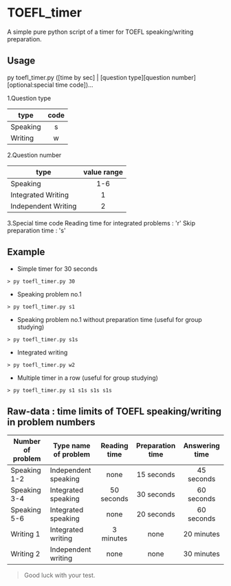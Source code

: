 TOEFL_timer
=======
A simple pure python script of a timer for TOEFL speaking/writing preparation.

## Usage
py toefl_timer.py ([time by sec] | [question type][question number][optional:special time code])...

1.Question type

type     |  code
---------|:--------:|
Speaking | s
Writing  | w

2.Question number

type                  | value range
----------------------|:-------------:|
Speaking              | 1-6
Integrated Writing    | 1
Independent Writing   | 2

3.Special time code
Reading time for integrated problems : 'r'
Skip preparation time : 's'

## Example
* Simple timer for 30 seconds
```
> py toefl_timer.py 30
```
* Speaking problem no.1
```
> py toefl_timer.py s1
```
* Speaking problem no.1 without preparation time (useful for group studying)
```
> py toefl_timer.py s1s
```
* Integrated writing
```
> py toefl_timer.py w2
```
* Multiple timer in a row (useful for group studying)
```
> py toefl_timer.py s1 s1s s1s s1s
```

## Raw-data : time limits of TOEFL speaking/writing in problem numbers

Number of problem  |Type name of problem| Reading time | Preparation time | Answering time
-------------------|--------------------|:------------:|:----------------:|:---------------:|
Speaking 1-2       |Independent speaking| none         | 15 seconds       | 45 seconds
Speaking 3-4       |Integrated speaking | 50 seconds   | 30 seconds       | 60 seconds
Speaking 5-6       |Integrated speaking | none         | 20 seconds       | 60 seconds
Writing 1          |Integrated writing  | 3 minutes    | none             | 20 minutes
Writing 2          |Independent writing | none         | none             | 30 minutes

> Good luck with your test.